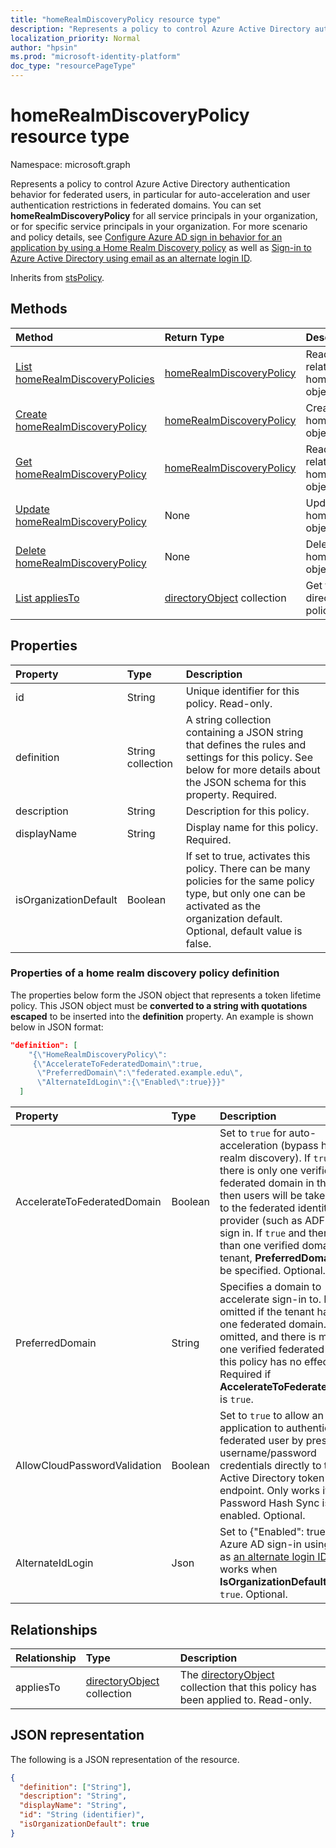 ```yaml
---
title: "homeRealmDiscoveryPolicy resource type"
description: "Represents a policy to control Azure Active Directory authentication behavior for federated users."
localization_priority: Normal
author: "hpsin"
ms.prod: "microsoft-identity-platform"
doc_type: "resourcePageType"
---
```


# homeRealmDiscoveryPolicy resource type

Namespace: microsoft.graph

Represents a policy to control Azure Active Directory authentication behavior for federated users, in particular for auto-acceleration and user authentication restrictions in federated domains. You can set **homeRealmDiscoveryPolicy** for all service principals in your organization, or for specific service principals in your organization. For more scenario and policy details, see [Configure Azure AD sign in behavior for an application by using a Home Realm Discovery policy](/azure/active-directory/manage-apps/configure-authentication-for-federated-users-portal) as well as [Sign-in to Azure Active Directory using email as an alternate login ID](/azure/active-directory/authentication/howto-authentication-use-email-signin).

Inherits from [stsPolicy](stsPolicy.md).

## Methods

| Method       | Return Type | Description |
|:-------------|:------------|:------------|
| [List homeRealmDiscoveryPolicies](../api/homerealmdiscoverypolicy-list.md) | [homeRealmDiscoveryPolicy](homerealmdiscoverypolicy.md) | Read properties and relationships of homeRealmDiscoveryPolicies objects. |
| [Create homeRealmDiscoveryPolicy](../api/homerealmdiscoverypolicy-post-homerealmdiscoverypolicies.md) | [homeRealmDiscoveryPolicy](homerealmdiscoverypolicy.md) | Create a homeRealmDiscoveryPolicy object. |
| [Get homeRealmDiscoveryPolicy](../api/homerealmdiscoverypolicy-get.md) | [homeRealmDiscoveryPolicy](homerealmdiscoverypolicy.md) | Read properties and relationships of a homeRealmDiscoveryPolicy object. |
| [Update homeRealmDiscoveryPolicy](../api/homerealmdiscoverypolicy-update.md) | None | Update a homeRealmDiscoveryPolicy object. |
| [Delete homeRealmDiscoveryPolicy](../api/homerealmdiscoverypolicy-delete.md) | None | Delete a homeRealmDiscoveryPolicy object. |
| [List appliesTo](../api/homerealmdiscoverypolicy-list-appliesto.md) | [directoryObject](directoryobject.md) collection | Get the list of directoryObjects that this policy has been applied to. |

## Properties

| Property     | Type        | Description |
|:-------------|:------------|:------------|
|id|String| Unique identifier for this policy. Read-only.|
|definition|String collection| A string collection containing a JSON string that defines the rules and settings for this policy. See below for more details about the JSON schema for this property. Required.|
|description|String| Description for this policy.|
|displayName|String| Display name for this policy. Required.|
|isOrganizationDefault|Boolean|If set to true, activates this policy. There can be many policies for the same policy type, but only one can be activated as the organization default. Optional, default value is false.|


### Properties of a home realm discovery policy definition
The properties below form the JSON object that represents a token lifetime policy. This JSON object must be **converted to a string with quotations escaped** to be inserted into the **definition** property. An example is shown below in JSON format:

<!-- {
  "blockType": "ignored"
}-->
``` json
"definition": [
    "{\"HomeRealmDiscoveryPolicy\":
     {\"AccelerateToFederatedDomain\":true,
      \"PreferredDomain\":\"federated.example.edu\",
      \"AlternateIdLogin\":{\"Enabled\":true}}}"
  ]
```

| Property	   | Type	|Description| 
|:---------------|:--------|:----------|
|AccelerateToFederatedDomain|Boolean| Set to `true` for auto-acceleration (bypass home realm discovery). If `true` and there is only one verified and federated domain in the tenant, then users will be taken straight to the federated identity provider (such as ADFS) for sign in. If `true` and there is more than one verified domain in the tenant, **PreferredDomain** must be specified. Optional.|
|PreferredDomain|String| Specifies a domain to accelerate sign-in to. It can be omitted if the tenant has only one federated domain. If it is omitted, and there is more than one verified federated domain, this policy has no effect. Required if **AccelerateToFederatedDomain** is `true`.|
|AllowCloudPasswordValidation|Boolean| Set to `true` to allow an application to authenticate a federated user by presenting username/password credentials directly to the Azure Active Directory token endpoint. Only works if Password Hash Sync is enabled. Optional.|
|AlternateIdLogin| Json |Set to {"Enabled": true} to allow Azure AD sign-in using email as [an alternate login ID](/azure/active-directory/authentication/howto-authentication-use-email-signin). Only works when **IsOrganizationDefault** is set to `true`. Optional.|

## Relationships

| Relationship | Type        | Description |
|:-------------|:------------|:------------|
|appliesTo|[directoryObject](directoryobject.md) collection| The [directoryObject](directoryObject.md) collection that this policy has been applied to. Read-only.|

## JSON representation

The following is a JSON representation of the resource.

<!-- {
  "blockType": "resource",
  "optionalProperties": [

  ],
  "@odata.type": "microsoft.graph.homeRealmDiscoveryPolicy",
  "keyProperty": "id"
}-->

```json
{
  "definition": ["String"],
  "description": "String",
  "displayName": "String",
  "id": "String (identifier)",
  "isOrganizationDefault": true
}
```

<!-- uuid: 16cd6b66-4b1a-43a1-adaf-3a886856ed98
2019-02-04 14:57:30 UTC -->
<!-- {
  "type": "#page.annotation",
  "description": "homeRealmDiscoveryPolicy resource",
  "keywords": "",
  "section": "documentation",
  "tocPath": ""
}-->

